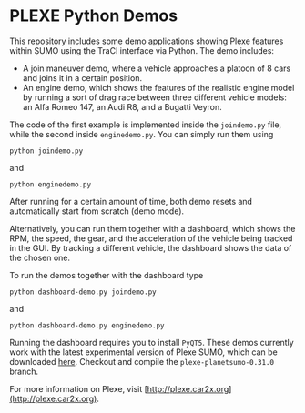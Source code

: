 PLEXE Python Demos
==================

This repository includes some demo applications showing Plexe features
within SUMO using the TraCI interface via Python. The demo includes:

* A join maneuver demo, where a vehicle approaches a platoon of 8 cars
  and joins it in a certain position.
* An engine demo, which shows the features of the realistic engine
  model by running a sort of drag race between three different vehicle
  models: an Alfa Romeo 147, an Audi R8, and a Bugatti Veyron.

The code of the first example is implemented inside the `joindemo.py`
file, while the second inside `enginedemo.py`. You can simply run them
using

```
python joindemo.py
```
and
```
python enginedemo.py
```

After running for a certain amount of time, both demo resets and
automatically start from scratch (demo mode).

Alternatively, you can run them together with a dashboard, which shows
the RPM, the speed, the gear, and the acceleration of the vehicle being
tracked in the GUI. By tracking a different vehicle, the dashboard shows
the data of the chosen one.

To run the demos together with the dashboard type

```
python dashboard-demo.py joindemo.py
```
and
```
python dashboard-demo.py enginedemo.py
```

Running the dashboard requires you to install `PyQT5`. These demos
currently work with the latest experimental version of Plexe SUMO, which
can be downloaded [here](https://github.com/michele-segata/sumo).
Checkout and compile the `plexe-planetsumo-0.31.0` branch.

For more information on Plexe, visit
[http://plexe.car2x.org](http://plexe.car2x.org).
